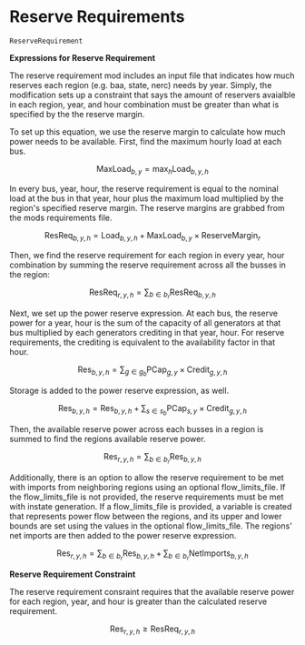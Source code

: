 Reserve Requirements
=========

```@docs
ReserveRequirement
```

**Expressions for Reserve Requirement**

The reserve requirement mod includes an input file that indicates how much reserves each region (e.g. baa, state, nerc) needs by year. Simply, the modification sets up a constraint that says the amount of reservers avaialble in each region, year, and hour combination must be greater than what is specified by the the reserve margin.

To set up this equation, we use the reserve margin to calculate how much power needs to be available. First, find the maximum hourly load at each bus. 

$$
\
\text{MaxLoad}_{b,y} = \max_{h} \text{Load}_{b,y,h}
\
$$

In every bus, year, hour, the reserve requirement is equal to the nominal load at the bus in that year, hour plus the maximum load multiplied by the region's specified reserve margin. The reserve margins are grabbed from the mods requirements file.

$$
\text{ResReq}_{b,y,h} = \text{Load}_{b,y,h} + \text{MaxLoad}_{b,y} \times \text{ReserveMargin}_{r}
$$

Then, we find the reserve requirement for each region in every year, hour combination by summing the reserve requirement across all the busses in the region:

$$
\text{ResReq}_{r,y,h} = \sum_{b \in b_r} \text{ResReq}_{b,y,h}
$$

Next, we set up the power reserve expression. At each bus, the reserve power for a year, hour is the sum of the capacity of all generators at that bus multiplied by each generators crediting in that year, hour. For reserve requirements, the crediting is equivalent to the availability factor in that hour. 

$$
\text{Res}_{b,y,h} = \sum_{g \in g_b} \text{PCap}_{g,y} \times \text{Credit}_{g,y,h}
$$

Storage is added to the power reserve expression, as well.

$$
\text{Res}_{b,y,h} = \text{Res}_{b,y,h} + \sum_{s \in s_b} \text{PCap}_{s,y} \times \text{Credit}_{g,y,h}
$$

Then, the available reserve power across each busses in a region is summed to find the regions available reserve power.

$$
\text{Res}_{r,y,h} = \sum_{b \in b_r} \text{Res}_{b,y,h}
$$

Additionally, there is an option to allow the reserve requirement to be met with imports from neighboring regions using an optional flow_limits_file. If the flow_limits_file is not provided, the reserve requirements must be met with instate generation. If a flow_limits_file is provided, a variable is created that represents power flow between the regions, and its upper and lower bounds are set using the values in the optional flow_limits_file. The regions' net imports are then added to the power reserve expression.

$$
\
\text{Res}_{r,y,h} =
\sum_{b \in b_r} \text{Res}_{b,y,h}
+ 
\sum_{b \in b_r} \text{NetImports}_{b,y,h}
\
$$

**Reserve Requirement Constraint**

The reserve requirement consraint requires that the available reserve power for each region, year, and hour is greater than the calculated reserve requirement.

$$
\text{Res}_{r,y,h} \ge \text{ResReq}_{r,y,h}
$$
